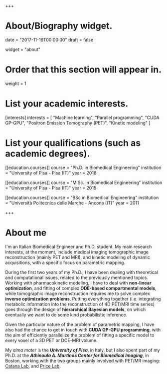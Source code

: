 +++
# About/Biography widget.

date = "2017-11-16T00:00:00"
draft = false

widget = "about"

# Order that this section will appear in.
weight = 1

# List your academic interests.
[interests]
  interests = [
    "Machine learning",
    "Parallel programming",
    "CUDA GP-GPU",
    "Positron Emission Tomography (PET)",
    "Kinetic modeling"
  ]

# List your qualifications (such as academic degrees).
[[education.courses]]
  course = "Ph.D. in Biomedical Engineering"
  institution = "University of Pisa - Pisa (IT)"
  year = 2018

[[education.courses]]
  course = "M.Sc. in Biomedical Engineering"
  institution = "University of Pisa - Pisa (IT)"
  year = 2015

[[education.courses]]
  course = "BSc in Biomedical Engineering"
  institution = "Università Politecnica delle Marche - Ancona (IT)"
  year = 2011

+++

# About me

I'm an Italian Biomedical Engineer and Ph.D. student. My main research interests, at the moment, include medical imaging tomographic image reconstruction (mainly PET and MRI), and kinetic modeling of dynamic acquisitions, with a specific focus on parametric mapping.

During the first two years of my Ph.D., I have been dealing with theoretical and computational issues, related to the previously mentioned topics. Working with pharmacokinetic modeling, I have to deal with **non-linear optimization**, and fitting of complex **ODE-based compartmental models**, while tomographic image reconstruction requires me to solve complex **inverse optimization problems**. Putting everything together (i.e. integrating metabolic information into the reconstruction of 4D PET/MRI time series) goes through the design of **hierarchical Bayesian models**, on which eventually we want to do some kind probabilistic inference.

Given the particular nature of the problem of parametric mapping, I have also had the chance to get in touch with **CUDA GP-GPU programming**, with the aim of efficiently parallelize the problem of fitting a specific model to every voxel of a 3D PET or DCE-MRI volume.

My *alma mater* is the ***University of Pisa***, in Italy, but I also spent part of my Ph.D. at the ***Athinoula A. Martinos Center for Biomedical Imaging***, in Boston, working with the two groups mainly involved with PET/MR imaging: [Catana Lab](https://www.nmr.mgh.harvard.edu/user/7025), and [Price Lab](https://www.nmr.mgh.harvard.edu/user/3482467).
